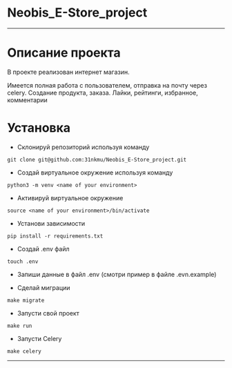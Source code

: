 # Neobis_E-Store_project
___
# Описание проекта
В проекте реализован интернет магазин.

Имеется полная работа с пользователем, отправка на почту через celery.
Создание продукта, заказа.
Лайки, рейтинги, избранное, комментарии

# Установка
* Склонируй репозиторий используя команду
```
git clone git@github.com:31nkmu/Neobis_E-Store_project.git
```
* Создай виртуальное окружение используя команду
```
python3 -m venv <name of your environment> 
```

* Активируй виртуальное окружение
``` 
source <name of your environment>/bin/activate 
```

* Установи зависимости
``` 
pip install -r requirements.txt 
```

* Создай .env файл
```
touch .env
```

* Запиши данные в файл .env (смотри пример в файле .evn.example)

* Сделай миграции
```
make migrate
```

* Запусти свой проект
``` 
make run
``` 
* Запусти Celery
```
make celery
```
---
